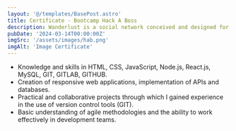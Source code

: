 ```yaml
---
layout: '@/templates/BasePost.astro'
title: Certificate - Bootcamp Hack A Boss 
description: Wanderlust is a social network conceived and designed for exploration enthusiasts to share their trips.
pubDate: '2024-03-14T00:00:00Z'
imgSrc: '/assets/images/hab.png'
imgAlt: 'Image Certificate'
---
```


- Knowledge and skills in HTML, CSS, JavaScript, Node.js, React.js, MySQL, GIT, GITLAB, GITHUB.
- Creation of responsive web applications, implementation of APIs and databases.
- Practical and collaborative projects through which I gained experience in the use of version control tools (GIT).
- Basic understanding of agile methodologies and the ability to work effectively in development teams.
